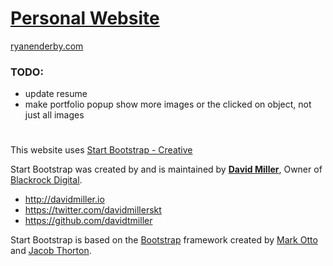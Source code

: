 # [Personal Website](http://ryanenderby.com)

[ryanenderby.com](http://ryanenderby.com)

### TODO:
* update resume
* make portfolio popup show more images or the clicked on object, not just all images

#
This website uses [Start Bootstrap - Creative](https://startbootstrap.com/template-overviews/creative/)

Start Bootstrap was created by and is maintained by **[David Miller](http://davidmiller.io/)**, Owner of [Blackrock Digital](http://blackrockdigital.io/).

* http://davidmiller.io
* https://twitter.com/davidmillerskt
* https://github.com/davidtmiller

Start Bootstrap is based on the [Bootstrap](http://getbootstrap.com/) framework created by [Mark Otto](https://twitter.com/mdo) and [Jacob Thorton](https://twitter.com/fat).
